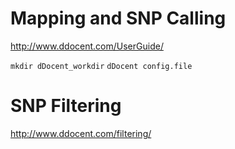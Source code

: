 # Mapping and SNP Calling
http://www.ddocent.com/UserGuide/ 

`mkdir dDocent_workdir`
`dDocent config.file`

# SNP Filtering

http://www.ddocent.com/filtering/ 
